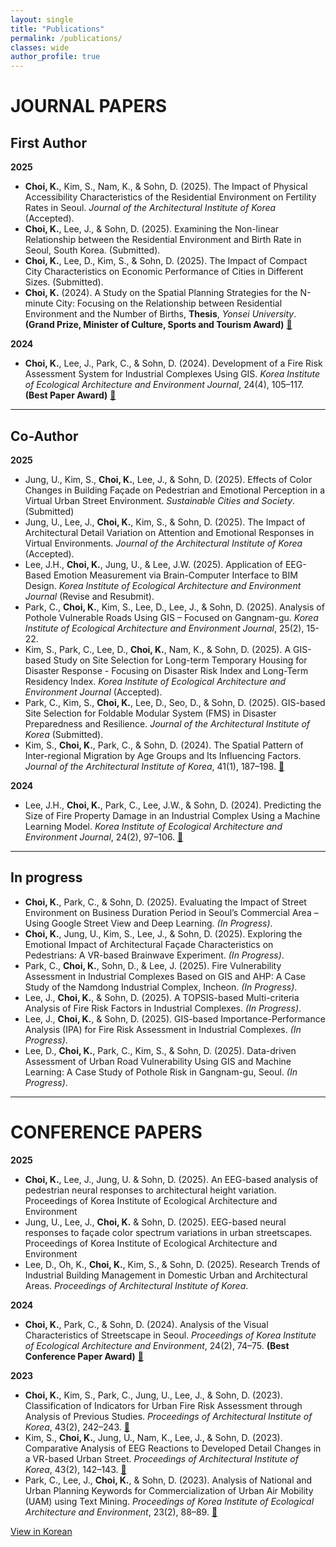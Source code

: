 ```yaml
---
layout: single
title: "Publications"
permalink: /publications/
classes: wide
author_profile: true
---
```



#  JOURNAL PAPERS  


##  First Author  

**2025**  
- **Choi, K.**, Kim, S., Nam, K., & Sohn, D. (2025). The Impact of Physical Accessibility Characteristics of the Residential Environment on Fertility Rates in Seoul. *Journal of the Architectural Institute of Korea* (Accepted).
- **Choi, K.**, Lee, J., & Sohn, D. (2025). Examining the Non-linear Relationship between the Residential Environment and Birth Rate in Seoul, South Korea. (Submitted).
- **Choi, K.**, Lee, D., Kim, S., & Sohn, D. (2025). The Impact of Compact City Characteristics on Economic Performance of Cities in Different Sizes.  (Submitted).
- **Choi, K.** (2024). A Study on the Spatial Planning Strategies for the N-minute City: Focusing on the Relationship between Residential Environment and the Number of Births, **Thesis**, *Yonsei University*. **(Grand Prize, Minister of Culture, Sports and Tourism Award)** [🔗](https://www.riss.kr/search/detail/DetailView.do?p_mat_type=be54d9b8bc7cdb09&control_no=6457ea5107e14a87ffe0bdc3ef48d419)

**2024**  
- **Choi, K.**, Lee, J., Park, C., & Sohn, D. (2024). Development of a Fire Risk Assessment System for Industrial Complexes Using GIS. *Korea Institute of Ecological Architecture and Environment Journal*, 24(4), 105–117. **(Best Paper Award)** [🔗](https://www.dbpia.co.kr/Journal/articleDetail?nodeId=NODE11914398)  

---

##  Co-Author  

**2025**  
- Jung, U., Kim, S., **Choi, K.**, Lee, J., & Sohn, D. (2025). Effects of Color Changes in Building Façade on Pedestrian and Emotional Perception in a Virtual Urban Street Environment. *Sustainable Cities and Society*. (Submitted)
- Jung, U., Lee, J., **Choi, K.**, Kim, S., & Sohn, D. (2025). The Impact of Architectural Detail Variation on Attention and Emotional Responses in Virtual Environments. *Journal of the Architectural Institute of Korea* (Accepted).
- Lee, J.H., **Choi, K.**, Jung, U., & Lee, J.W. (2025). Application of EEG-Based Emotion Measurement via Brain-Computer Interface to BIM Design. *Korea Institute of Ecological Architecture and Environment Journal* (Revise and Resubmit).
- Park, C., **Choi, K.**, Kim, S., Lee, D., Lee, J., & Sohn, D. (2025). Analysis of Pothole Vulnerable Roads Using GIS – Focused on Gangnam-gu. *Korea Institute of Ecological Architecture and Environment Journal*, 25(2), 15-22.
- Kim, S., Park, C., Lee, D., **Choi, K.**, Nam, K., & Sohn, D. (2025). A GIS-based Study on Site Selection for Long-term Temporary Housing for Disaster Response - Focusing on Disaster Risk Index and Long-Term Residency Index. *Korea Institute of Ecological Architecture and Environment Journal* (Accepted).
- Park, C., Kim, S., **Choi, K.**, Lee, D., Seo, D., & Sohn, D. (2025). GIS-based Site Selection for Foldable Modular System (FMS) in Disaster Preparedness and Resilience. *Journal of the Architectural Institute of Korea* (Submitted).
- Kim, S., **Choi, K.**, Park, C., & Sohn, D. (2024). The Spatial Pattern of Inter-regional Migration by Age Groups and Its Influencing Factors. *Journal of the Architectural Institute of Korea*, 41(1), 187–198. [🔗](https://www.dbpia.co.kr/Journal/articleDetail?nodeId=NODE12036081)  

**2024** 
- Lee, J.H., **Choi, K.**, Park, C., Lee, J.W., & Sohn, D. (2024). Predicting the Size of Fire Property Damage in an Industrial Complex Using a Machine Learning Model. *Korea Institute of Ecological Architecture and Environment Journal*, 24(2), 97–106. [🔗](https://www.dbpia.co.kr/Journal/articleDetail?nodeId=NODE11757093)  

---

##  In progress  

- **Choi, K.**, Park, C., & Sohn, D. (2025). Evaluating the Impact of Street Environment on Business Duration Period in Seoul’s Commercial Area – Using Google Street View and Deep Learning. *(In Progress)*.
- **Choi, K.**, Jung, U., Kim, S., Lee, J., & Sohn, D. (2025). Exploring the Emotional Impact of Architectural Façade Characteristics on Pedestrians: A VR-based Brainwave Experiment. *(In Progress)*.
- Park, C., **Choi, K.**, Sohn, D., & Lee, J. (2025). Fire Vulnerability Assessment in Industrial Complexes Based on GIS and AHP: A Case Study of the Namdong Industrial Complex, Incheon. *(In Progress)*.
- Lee, J., **Choi, K.**, & Sohn, D. (2025). A TOPSIS-based Multi-criteria Analysis of Fire Risk Factors in Industrial Complexes. *(In Progress)*.
- Lee, J., **Choi, K.**, & Sohn, D. (2025). GIS-based Importance-Performance Analysis (IPA) for Fire Risk Assessment in Industrial Complexes. *(In Progress)*.
- Lee, D., **Choi, K.**, Park, C., Kim, S., & Sohn, D. (2025). Data-driven Assessment of Urban Road Vulnerability Using GIS and Machine Learning: A Case Study of Pothole Risk in Gangnam-gu, Seoul. *(In Progress)*.  

---

#  CONFERENCE PAPERS  


**2025**  
- **Choi, K.**, Lee, J., Jung, U. & Sohn, D. (2025). An EEG-based analysis of pedestrian neural responses to architectural height variation. Proceedings of Korea Institute of Ecological Architecture and Environment
- Jung, U., Lee, J., **Choi, K.** & Sohn, D. (2025). EEG-based neural responses to façade color spectrum variations in urban streetscapes. Proceedings of Korea Institute of Ecological Architecture and Environment
- Lee, D., Oh, K., **Choi, K.**, Kim, S., & Sohn, D. (2025). Research Trends of Industrial Building Management in Domestic Urban and Architectural Areas. *Proceedings of Architectural Institute of Korea*.  

**2024**  
- **Choi, K.**, Park, C., & Sohn, D. (2024). Analysis of the Visual Characteristics of Streetscape in Seoul. *Proceedings of Korea Institute of Ecological Architecture and Environment*, 24(2), 74–75. **(Best Conference Paper Award)** [🔗](https://www.dbpia.co.kr/journal/articleDetail?nodeId=NODE12000480)
  
**2023**  
- **Choi, K.**, Kim, S., Park, C., Jung, U., Lee, J., & Sohn, D. (2023). Classification of Indicators for Urban Fire Risk Assessment through Analysis of Previous Studies. *Proceedings of Architectural Institute of Korea*, 43(2), 242–243. [🔗](https://www.dbpia.co.kr/journal/articleDetail?nodeId=NODE11705739)
- Kim, S., **Choi, K.**, Jung, U., Nam, K., Lee, J., & Sohn, D. (2023). Comparative Analysis of EEG Reactions to Developed Detail Changes in a VR-based Urban Street. *Proceedings of Architectural Institute of Korea*, 43(2), 142–143. [🔗](https://www.dbpia.co.kr/journal/articleDetail?nodeId=NODE11705709)
- Park, C., Lee, J., **Choi, K.**, & Sohn, D. (2023). Analysis of National and Urban Planning Keywords for Commercialization of Urban Air Mobility (UAM) using Text Mining. *Proceedings of Korea Institute of Ecological Architecture and Environment*, 23(2), 88–89. [🔗](https://www.dbpia.co.kr/journal/articleDetail?nodeId=NODE11654062)  


[View in Korean](/ko/kopublications/) 
